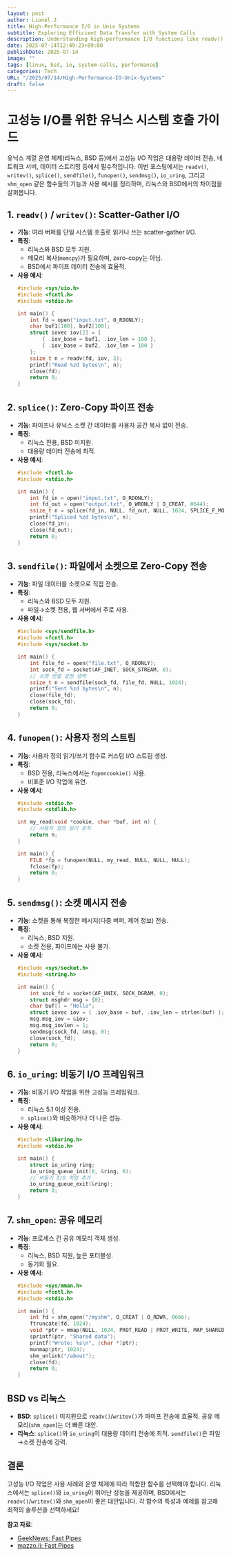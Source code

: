 ```yaml
---
layout: post
author: Lionel.J
title: High-Performance I/O in Unix Systems
subtitle: Exploring Efficient Data Transfer with System Calls
description: Understanding high-performance I/O functions like readv(), writev(), splice(), sendfile(), and more in Linux and BSD
date: 2025-07-14T12:49:23+09:00
publishDate: 2025-07-14
image: ""
tags: [linux, bsd, io, system-calls, performance]
categories: Tech
URL: "/2025/07/14/High-Performance-IO-Unix-Systems"
draft: false
---
```


# 고성능 I/O를 위한 유닉스 시스템 호출 가이드

유닉스 계열 운영 체제(리눅스, BSD 등)에서 고성능 I/O 작업은 대용량 데이터 전송, 네트워크 서버, 데이터 스트리밍 등에서 필수적입니다. 이번 포스팅에서는 `readv()`, `writev()`, `splice()`, `sendfile()`, `funopen()`, `sendmsg()`, `io_uring`, 그리고 `shm_open` 같은 함수들의 기능과 사용 예시를 정리하며, 리눅스와 BSD에서의 차이점을 살펴봅니다.

## 1. `readv()` / `writev()`: Scatter-Gather I/O
- **기능**: 여러 버퍼를 단일 시스템 호출로 읽거나 쓰는 scatter-gather I/O.
- **특징**:
  - 리눅스와 BSD 모두 지원.
  - 메모리 복사(`memcpy`)가 필요하며, zero-copy는 아님.
  - BSD에서 파이프 데이터 전송에 효율적.
- **사용 예시**:
  ```c
  #include <sys/uio.h>
  #include <fcntl.h>
  #include <stdio.h>

  int main() {
      int fd = open("input.txt", O_RDONLY);
      char buf1[100], buf2[100];
      struct iovec iov[2] = {
          { .iov_base = buf1, .iov_len = 100 },
          { .iov_base = buf2, .iov_len = 100 }
      };
      ssize_t n = readv(fd, iov, 2);
      printf("Read %zd bytes\n", n);
      close(fd);
      return 0;
  }
  ```

## 2. `splice()`: Zero-Copy 파이프 전송
- **기능**: 파이프나 유닉스 소켓 간 데이터를 사용자 공간 복사 없이 전송.
- **특징**:
  - 리눅스 전용, BSD 미지원.
  - 대용량 데이터 전송에 최적.
- **사용 예시**:
  ```c
  #include <fcntl.h>
  #include <stdio.h>

  int main() {
      int fd_in = open("input.txt", O_RDONLY);
      int fd_out = open("output.txt", O_WRONLY | O_CREAT, 0644);
      ssize_t n = splice(fd_in, NULL, fd_out, NULL, 1024, SPLICE_F_MOVE);
      printf("Spliced %zd bytes\n", n);
      close(fd_in);
      close(fd_out);
      return 0;
  }
  ```

## 3. `sendfile()`: 파일에서 소켓으로 Zero-Copy 전송
- **기능**: 파일 데이터를 소켓으로 직접 전송.
- **특징**:
  - 리눅스와 BSD 모두 지원.
  - 파일→소켓 전용, 웹 서버에서 주로 사용.
- **사용 예시**:
  ```c
  #include <sys/sendfile.h>
  #include <fcntl.h>
  #include <sys/socket.h>

  int main() {
      int file_fd = open("file.txt", O_RDONLY);
      int sock_fd = socket(AF_INET, SOCK_STREAM, 0);
      // 소켓 연결 설정 생략
      ssize_t n = sendfile(sock_fd, file_fd, NULL, 1024);
      printf("Sent %zd bytes\n", n);
      close(file_fd);
      close(sock_fd);
      return 0;
  }
  ```

## 4. `funopen()`: 사용자 정의 스트림
- **기능**: 사용자 정의 읽기/쓰기 함수로 커스텀 I/O 스트림 생성.
- **특징**:
  - BSD 전용, 리눅스에서는 `fopencookie()` 사용.
  - 비표준 I/O 작업에 유연.
- **사용 예시**:
  ```c
  #include <stdio.h>
  #include <stdlib.h>

  int my_read(void *cookie, char *buf, int n) {
      // 사용자 정의 읽기 로직
      return n;
  }

  int main() {
      FILE *fp = funopen(NULL, my_read, NULL, NULL, NULL);
      fclose(fp);
      return 0;
  }
  ```

## 5. `sendmsg()`: 소켓 메시지 전송
- **기능**: 소켓을 통해 복잡한 메시지(다중 버퍼, 제어 정보) 전송.
- **특징**:
  - 리눅스, BSD 지원.
  - 소켓 전용, 파이프에는 사용 불가.
- **사용 예시**:
  ```c
  #include <sys/socket.h>
  #include <string.h>

  int main() {
      int sock_fd = socket(AF_UNIX, SOCK_DGRAM, 0);
      struct msghdr msg = {0};
      char buf[] = "Hello";
      struct iovec iov = { .iov_base = buf, .iov_len = strlen(buf) };
      msg.msg_iov = &iov;
      msg.msg_iovlen = 1;
      sendmsg(sock_fd, &msg, 0);
      close(sock_fd);
      return 0;
  }
  ```

## 6. `io_uring`: 비동기 I/O 프레임워크
- **기능**: 비동기 I/O 작업을 위한 고성능 프레임워크.
- **특징**:
  - 리눅스 5.1 이상 전용.
  - `splice()`와 비슷하거나 더 나은 성능.
- **사용 예시**:
  ```c
  #include <liburing.h>
  #include <stdio.h>

  int main() {
      struct io_uring ring;
      io_uring_queue_init(8, &ring, 0);
      // 비동기 I/O 작업 추가
      io_uring_queue_exit(&ring);
      return 0;
  }
  ```

## 7. `shm_open`: 공유 메모리
- **기능**: 프로세스 간 공유 메모리 객체 생성.
- **특징**:
  - 리눅스, BSD 지원, 높은 포터블성.
  - 동기화 필요.
- **사용 예시**:
  ```c
  #include <sys/mman.h>
  #include <fcntl.h>
  #include <stdio.h>

  int main() {
      int fd = shm_open("/myshm", O_CREAT | O_RDWR, 0666);
      ftruncate(fd, 1024);
      void *ptr = mmap(NULL, 1024, PROT_READ | PROT_WRITE, MAP_SHARED, fd, 0);
      sprintf(ptr, "Shared data");
      printf("Wrote: %s\n", (char *)ptr);
      munmap(ptr, 1024);
      shm_unlink("/about");
      close(fd);
      return 0;
  }
  ```

## BSD vs 리눅스
- **BSD**: `splice()` 미지원으로 `readv()`/`writev()`가 파이프 전송에 효율적. 공유 메모리(`shm_open`)는 더 빠른 대안.
- **리눅스**: `splice()`와 `io_uring`이 대용량 데이터 전송에 최적. `sendfile()`은 파일→소켓 전송에 강력.

## 결론
고성능 I/O 작업은 사용 사례와 운영 체제에 따라 적합한 함수를 선택해야 합니다. 리눅스에서는 `splice()`와 `io_uring`이 뛰어난 성능을 제공하며, BSD에서는 `readv()`/`writev()`와 `shm_open`이 좋은 대안입니다. 각 함수의 특성과 예제를 참고해 최적의 솔루션을 선택하세요!

**참고 자료**:
- [GeekNews: Fast Pipes](https://news.hada.io/topic?id=21623)
- [mazzo.li: Fast Pipes](https://mazzo.li/posts/fast-pipes.html)
